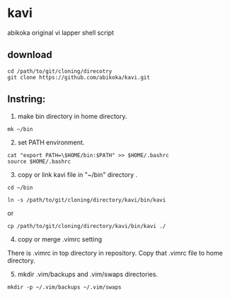 kavi
====

abikoka original vi lapper shell script

## download

```
cd /path/to/git/cloning/direcotry
git clone https://github.com/abikoka/kavi.git
```

## Instring:

1. make bin directory in home directory.

```
mk ~/bin
```

2. set PATH environment.

```
cat "export PATH=\$HOME/bin:$PATH" >> $HOME/.bashrc
source $HOME/.bashrc
```

3. copy or link kavi file in "~/bin" directory .

```
cd ~/bin
```

```
ln -s /path/to/git/cloning/directory/kavi/bin/kavi
```

or 

```
cp /path/to/git/cloning/directory/kavi/bin/kavi ./
```

4. copy or merge .vimrc setting

There is .vimrc in top directory in repository.
Copy that .vimrc file to home directory.

5. mkdir .vim/backups and .vim/swaps directories.

```
mkdir -p ~/.vim/backups ~/.vim/swaps
```
